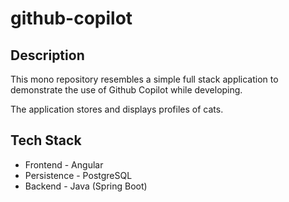 # github-copilot

## Description

This mono repository resembles a simple full stack application to demonstrate the use of Github Copilot while developing.

The application stores and displays profiles of cats.

## Tech Stack

- Frontend - Angular
- Persistence - PostgreSQL
- Backend - Java (Spring Boot)